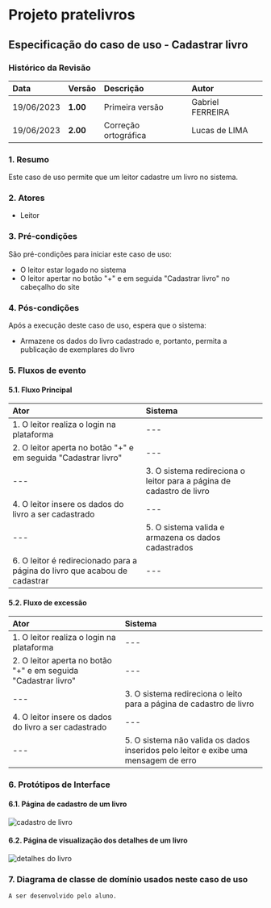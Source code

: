 # Projeto pratelivros

## Especificação do caso de uso - Cadastrar livro

### Histórico da Revisão 
|  Data  | Versão | Descrição | Autor |
|:-------|:-------|:----------|:------|
| 19/06/2023 | **1.00** | Primeira versão  | Gabriel FERREIRA |
| 19/06/2023 | **2.00** | Correção ortográfica  | Lucas de LIMA |

### 1. Resumo 
Este caso de uso permite que um leitor cadastre um livro no sistema.

### 2. Atores 
- Leitor

### 3. Pré-condições
São pré-condições para iniciar este caso de uso:
- O leitor estar logado no sistema
- O leitor apertar no botão "+" e em seguida "Cadastrar livro" no cabeçalho do site

### 4. Pós-condições
Após a execução deste caso de uso, espera que o sistema:
- Armazene os dados do livro cadastrado e, portanto, permita a publicação de exemplares do livro

### 5. Fluxos de evento

#### 5.1. Fluxo Principal 
|  Ator  | Sistema |
|:-------|:------- |
|1. O leitor realiza o login na plataforma | --- |
|2. O leitor aperta no botão "+" e em seguida "Cadastrar livro" | --- |
| --- |3. O sistema redireciona o leitor para a página de cadastro de livro | --- |
|4. O leitor insere os dados do livro a ser cadastrado | --- |
|--- |5. O sistema valida e armazena os dados cadastrados |
|6. O leitor é redirecionado para a página do livro que acabou de cadastrar | --- |

#### 5.2. Fluxo de excessão 
|  Ator  | Sistema |
|:-------|:------- |
|1. O leitor realiza o login na plataforma | --- |
|2. O leitor aperta no botão "+" e em seguida "Cadastrar livro" | --- |
| --- |3. O sistema redireciona o leito para a página de cadastro de livro | --- |
|4. O leitor insere os dados do livro a ser cadastrado | --- |
|--- |5. O sistema não valida os dados inseridos pelo leitor e exibe uma mensagem de erro |

### 6. Protótipos de Interface
#### 6.1. Página de cadastro de um livro
![cadastro de livro](https://github.com/PI-InfoWeb-CNAT/2023-pratelivros/assets/93940387/3c725794-11be-41c9-838a-6481d6221992)

#### 6.2. Página de visualização dos detalhes de um livro
![detalhes do livro](https://github.com/PI-InfoWeb-CNAT/2023-pratelivros/assets/84422577/9b85d29a-28b6-4527-a857-a5514be31a39)

### 7. Diagrama de classe de domínio usados neste caso de uso
`A ser desenvolvido pelo aluno.`
